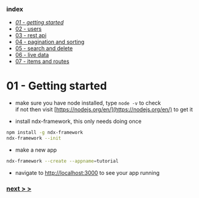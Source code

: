 ### index
- _[01 - getting started](https://ndxbxrme.github.io/ndx-framework/docs/tutorial/01_getting_started)_
- [02 - users](https://ndxbxrme.github.io/ndx-framework/docs/tutorial/02_users)
- [03 - rest api](https://ndxbxrme.github.io/ndx-framework/docs/tutorial/03_restapi)
- [04 - pagination and sorting](https://ndxbxrme.github.io/ndx-framework/docs/tutorial/04_paging_and_sortings)
- [05 - search and delete](https://ndxbxrme.github.io/ndx-framework/docs/tutorial/05_search_and_delete)
- [06 - live data](https://ndxbxrme.github.io/ndx-framework/docs/tutorial/06_live_data)
- [07 - items and routes](https://ndxbxrme.github.io/ndx-framework/docs/tutorial/07_items_and_routes)

# 01 - Getting started
- make sure you have node installed, type `node -v` to check  
if not then visit [https://nodejs.org/en/](https://nodejs.org/en/) to get it  

- install ndx-framework, this only needs doing once  
```bash
npm install -g ndx-framework
ndx-framework --init
```
- make a new app  
```bash
ndx-framework --create --appname=tutorial
```
- navigate to [http://localhost:3000](http://localhost:3000) to see your app running

### [next > >](https://ndxbxrme.github.io/ndx-framework/docs/tutorial/02_users)